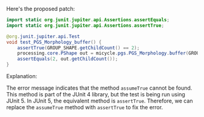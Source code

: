 Here's the proposed patch:

```java
import static org.junit.jupiter.api.Assertions.assertEquals;
import static org.junit.jupiter.api.Assertions.assertTrue;

@org.junit.jupiter.api.Test
void test_PGS_Morphology_buffer() {
    assertTrue(GROUP_SHAPE.getChildCount() == 2);
    processing.core.PShape out = micycle.pgs.PGS_Morphology.buffer(GROUP_SHAPE, -1);
    assertEquals(2, out.getChildCount());
}
```

Explanation:

The error message indicates that the method `assumeTrue` cannot be found. This method is part of the JUnit 4 library, but the test is being run using JUnit 5. In JUnit 5, the equivalent method is `assertTrue`. Therefore, we can replace the `assumeTrue` method with `assertTrue` to fix the error.